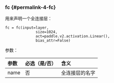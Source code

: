 ### fc {#permalink-4-fc}

用来声明一个全连接层：

```
fc = fc(input=layer,
              size=1024,
              act=paddle.v2.activation.Linear(),
              bias_attr=False)
```

参数：

| 参数 | 必选（是/否） | 含义 |
| :--- | :--- | :--- |
| name | 否 | 全连接层的名字 |



